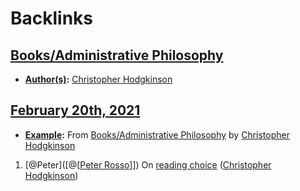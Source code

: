 
# Backlinks
## [Books/Administrative Philosophy](<Books/Administrative Philosophy.md>)
- **[Author(s)](<Author(s).md>):** [Christopher Hodgkinson](<Christopher Hodgkinson.md>)

## [February 20th, 2021](<February 20th, 2021.md>)
- **[Example](<Example.md>):** From [Books/Administrative Philosophy](<Books/Administrative Philosophy.md>) by [Christopher Hodgkinson](<Christopher Hodgkinson.md>)

1. [@Peter]([@[[Peter Rosso](<@[[Peter Rosso.md>)]]) On [reading choice](((BUM_0plKB))) ([Christopher Hodgkinson](<Christopher Hodgkinson.md>))

